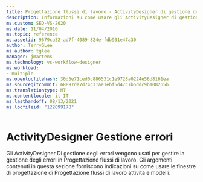 ```yaml
---
title: Progettazione flussi di lavoro - ActivityDesigner di gestione degli errori
description: Informazioni su come usare gli ActivityDesigner di gestione degli errori per gestire la gestione degli errori in Progettazione flussi di lavoro.
ms.custom: SEO-VS-2020
ms.date: 11/04/2016
ms.topic: reference
ms.assetid: 9679ca32-ad7f-4089-824e-fdb931e47a30
author: TerryGLee
ms.author: tglee
manager: jmartens
ms.technology: vs-workflow-designer
ms.workload:
- multiple
ms.openlocfilehash: 30d5e71ced0c886531c1e9728a0224e56d8161ea
ms.sourcegitcommit: 68897da7d74c31ae1ebf5d47c7b5ddc9b108265b
ms.translationtype: MT
ms.contentlocale: it-IT
ms.lasthandoff: 08/13/2021
ms.locfileid: "122099178"
---
```

# <a name="error-handling-activity-designers"></a>ActivityDesigner Gestione errori

Gli ActivityDesigner Di gestione degli errori vengono usati per gestire la gestione degli errori in Progettazione flussi di lavoro. Gli argomenti contenuti in questa sezione forniscono indicazioni su come usare le finestre di progettazione di Progettazione flussi di lavoro attività e modelli.
